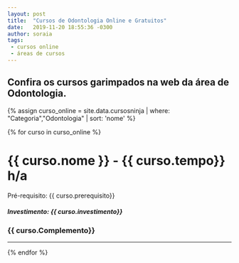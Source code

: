 ```yaml
---
layout: post
title:  "Cursos de Odontologia Online e Gratuitos"
date:   2019-11-20 18:55:36 -0300
author: soraia
tags: 
 - cursos online
 - áreas de cursos
---
```


## Confira os cursos garimpados na web da área de Odontologia.

 {% assign curso_online = site.data.cursosninja | where: "Categoria","Odontologia" | sort: 'nome'  %}

{% for curso in curso_online %}
<h1 class="post-title">{{ curso.nome }} - {{ curso.tempo}} h/a</h1>

<p>Pré-requisito: {{ curso.prerequisito}}</p>

<h5>Investimento: {{ curso.investimento}}</h5>
<h3>{{ curso.Complemento}}</h3>
<hr>

 {% endfor %}      
